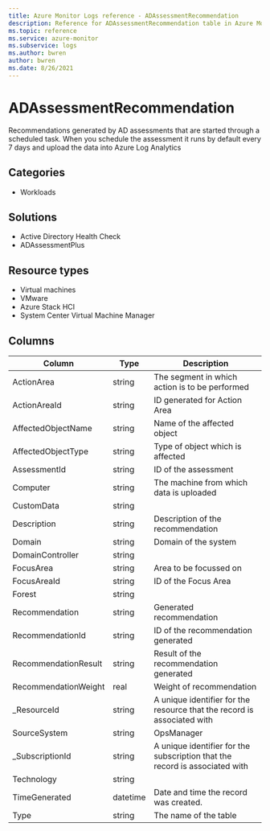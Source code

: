 ```yaml
---
title: Azure Monitor Logs reference - ADAssessmentRecommendation
description: Reference for ADAssessmentRecommendation table in Azure Monitor Logs.
ms.topic: reference
ms.service: azure-monitor
ms.subservice: logs
ms.author: bwren
author: bwren
ms.date: 8/26/2021
---
```


# ADAssessmentRecommendation

 Recommendations generated by AD assessments that are started through a scheduled task. When you schedule the assessment it runs by default every 7 days and upload the data into Azure Log Analytics

## Categories

- Workloads
## Solutions

- Active Directory Health Check
- ADAssessmentPlus
## Resource types

- Virtual machines
- VMware
- Azure Stack HCI
- System Center Virtual Machine Manager




## Columns

|Column|Type|Description|
|---|---|---|
|ActionArea|string|The segment in which action is to be performed|
|ActionAreaId|string|ID generated for Action Area|
|AffectedObjectName|string|Name of the affected object|
|AffectedObjectType|string|Type of object which is affected|
|AssessmentId|string|ID of the assessment|
|Computer|string|The machine from which data is uploaded|
|CustomData|string||
|Description|string|Description of the recommendation|
|Domain|string|Domain of the system|
|DomainController|string||
|FocusArea|string|Area to be focussed on|
|FocusAreaId|string|ID of the Focus Area|
|Forest|string||
|Recommendation|string|Generated recommendation|
|RecommendationId|string|ID of the recommendation generated|
|RecommendationResult|string|Result of the recommendation generated|
|RecommendationWeight|real|Weight of recommendation|
|_ResourceId|string|A unique identifier for the resource that the record is associated with|
|SourceSystem|string|OpsManager|
|_SubscriptionId|string|A unique identifier for the subscription that the record is associated with|
|Technology|string||
|TimeGenerated|datetime|Date and time the record was created.|
|Type|string|The name of the table|

